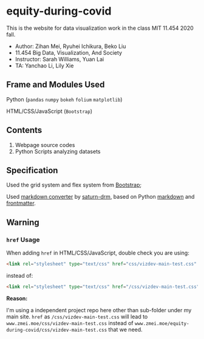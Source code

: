 # equity-during-covid

This is the website for data visualization work in the class MIT 11.454 2020 fall.

* Author: Zihan Mei, Ryuhei Ichikura, Beko Liu
* 11.454 Big Data, Visualization, And Society
* Instructor: Sarah Williams, Yuan Lai
* TA: Yanchao Li, Lily Xie

## Frame and Modules Used

Python (`pandas` `numpy` `bokeh` `folium` `matplotlib`)

HTML/CSS/JavaScript (`Bootstrap`)

## Contents

1. Webpage source codes
2. Python Scripts analyzing datasets

## Specification

Used the grid system and flex system from [Bootstrap](https://getbootstrap.com/);

Used [markdown converter](https://github.com/saturn-drm/PythonMDtoHTML) by [saturn-drm](https://github.com/saturn-drm), based on Python [markdown](https://pypi.org/project/Markdown/) and [frontmatter](https://pypi.org/project/python-frontmatter/).

## Warning

### `href` Usage

When adding `href` in HTML/CSS/JavaScript, double check you are using:

```html
<link rel="stylesheet" type="text/css" href="css/vizdev-main-test.css" />
```

instead of:

```html
<link rel="stylesheet" type="text/css" href="/css/vizdev-main-test.css" />
```

**Reason:**

I'm using a independent project repo here other than sub-folder under my main site.
`href` as `/css/vizdev-main-test.css` will lead to `www.zmei.moe/css/vizdev-main-test.css` instead of `www.zmei.moe/equity-during-covid/css/vizdev-main-test.css` that we need.